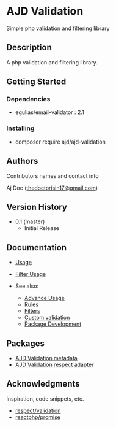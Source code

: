 # AJD Validation

Simple php validation and filtering library

## Description

A php validation and filtering library.

## Getting Started

### Dependencies

* egulias/email-validator : 2.1

### Installing

* composer require ajd/ajd-validation

## Authors

Contributors names and contact info

Aj Doc (thedoctorisin17@gmail.com)  

## Version History

* 0.1 (master)
    * Initial Release

## Documentation
* [Usage](docs/usage.md)
* [Filter Usage](docs/filters.md)

* See also:
	- [Advance Usage](docs/advance_usage/)
	- [Rules](docs/rules/)
	- [Filters](docs/filters/)
	- [Custom validation](docs/custom_validations.md)
	- [Package Development](docs/package_development.md)

## Packages
* [AJD Validation metadata](https://github.com/ajdoc/ajd-validation-metadata)
* [AJD Validation respect adapter](https://github.com/ajdoc/ajd-validation-respect-adapter)

## Acknowledgments

Inspiration, code snippets, etc.
* [respect/validation](https://github.com/Respect/Validation)
* [reactphp/promise](https://github.com/reactphp/promise)
